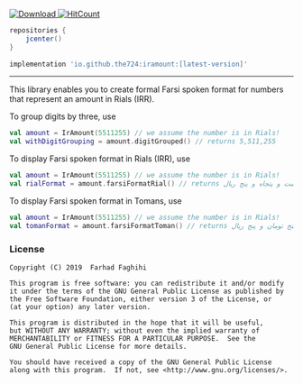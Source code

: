 [ ![Download](https://api.bintray.com/packages/farhad/maven/iramount/images/download.svg) ](https://bintray.com/farhad/maven/iramount/_latestVersion) [![HitCount](http://hits.dwyl.io/the724/iramount.svg)](http://hits.dwyl.io/the724/iramount)

```groovy
repositories {
	jcenter()
}
	
implementation 'io.github.the724:iramount:[latest-version]'
```
---

This library enables you to create formal Farsi spoken format for numbers that represent an amount in Rials (IRR).

To group digits by three, use

```kotlin
val amount = IrAmount(5511255) // we assume the number is in Rials!
val withDigitGrouping = amount.digitGrouped() // returns 5,511,255
```

To display Farsi spoken format in Rials (IRR), use
```kotlin
val amount = IrAmount(5511255) // we assume the number is in Rials!
val rialFormat = amount.farsiFormatRial() // returns پنج میلیون و پانصد و یازده هزار و دویست و پتجاه و پنج ریال
```

To display Farsi spoken format in Tomans, use
```kotlin
val amount = IrAmount(5511255) // we assume the number is in Rials!
val tomanFormat = amount.farsiFormatToman() // returns پانصد و پنجاه و یک هزار و صد و بیست و پنج تومان و پنج ریال
```

### License

    Copyright (C) 2019  Farhad Faghihi

    This program is free software: you can redistribute it and/or modify
    it under the terms of the GNU General Public License as published by
    the Free Software Foundation, either version 3 of the License, or
    (at your option) any later version.

    This program is distributed in the hope that it will be useful,
    but WITHOUT ANY WARRANTY; without even the implied warranty of
    MERCHANTABILITY or FITNESS FOR A PARTICULAR PURPOSE.  See the
    GNU General Public License for more details.

    You should have received a copy of the GNU General Public License
    along with this program.  If not, see <http://www.gnu.org/licenses/>.
